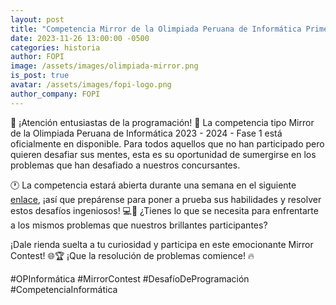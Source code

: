 ```yaml
---
layout: post
title: "Competencia Mirror de la Olimpiada Peruana de Informática Primera Fase"
date: 2023-11-26 13:00:00 -0500
categories: historia
author: FOPI
image: /assets/images/olimpiada-mirror.png
is_post: true
avatar: /assets/images/fopi-logo.png
author_company: FOPI
---
```


🌟 ¡Atención entusiastas de la programación! 🚀 La competencia tipo Mirror de la Olimpiada Peruana de Informática 2023 - 2024 - Fase 1 está oficialmente en disponible. Para todos aquellos que no han participado pero quieren desafiar sus mentes, esta es su oportunidad de sumergirse en los problemas que han desafiado a nuestros concursantes.

🕐 La competencia estará abierta durante una semana en el siguiente [enlace](https://omegaup.com/arena/OPI2024F1PUBLIC), ¡así que prepárense para poner a prueba sus habilidades y resolver estos desafíos ingeniosos! 💻🧠 ¿Tienes lo que se necesita para enfrentarte a los mismos problemas que nuestros brillantes participantes?

¡Dale rienda suelta a tu curiosidad y participa en este emocionante Mirror Contest! 🌐🏆 ¡Que la resolución de problemas comience! 🔥

#OPInformática #MirrorContest #DesafíoDeProgramación #CompetenciaInformática
